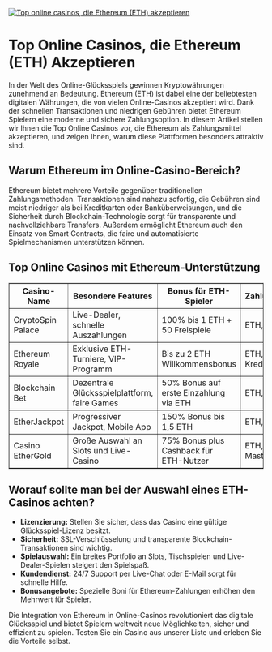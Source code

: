 [![Top online casinos, die Ethereum (ETH) akzeptieren](https://123-caf.pages.dev/gitsignup.png)](https://vrmoo.ru/Bt82HjjY)

<h1>Top Online Casinos, die Ethereum (ETH) Akzeptieren</h1>  <p>In der Welt des Online-Glücksspiels gewinnen Kryptowährungen zunehmend an Bedeutung. Ethereum (ETH) ist dabei eine der beliebtesten digitalen Währungen, die von vielen Online-Casinos akzeptiert wird. Dank der schnellen Transaktionen und niedrigen Gebühren bietet Ethereum Spielern eine moderne und sichere Zahlungsoption. In diesem Artikel stellen wir Ihnen die Top Online Casinos vor, die Ethereum als Zahlungsmittel akzeptieren, und zeigen Ihnen, warum diese Plattformen besonders attraktiv sind.</p>  <h2>Warum Ethereum im Online-Casino-Bereich?</h2>  <p>Ethereum bietet mehrere Vorteile gegenüber traditionellen Zahlungsmethoden. Transaktionen sind nahezu sofortig, die Gebühren sind meist niedriger als bei Kreditkarten oder Banküberweisungen, und die Sicherheit durch Blockchain-Technologie sorgt für transparente und nachvollziehbare Transfers. Außerdem ermöglicht Ethereum auch den Einsatz von Smart Contracts, die faire und automatisierte Spielmechanismen unterstützen können.</p>  <h2>Top Online Casinos mit Ethereum-Unterstützung</h2>  <table border="1" cellpadding="8" cellspacing="0">   <thead>     <tr>       <th>Casino-Name</th>       <th>Besondere Features</th>       <th>Bonus für ETH-Spieler</th>       <th>Zahlungsmethoden</th>     </tr>   </thead>   <tbody>     <tr>       <td>CryptoSpin Palace</td>       <td>Live-Dealer, schnelle Auszahlungen</td>       <td>100% bis 1 ETH + 50 Freispiele</td>       <td>ETH, BTC, LTC</td>     </tr>     <tr>       <td>Ethereum Royale</td>       <td>Exklusive ETH-Turniere, VIP-Programm</td>       <td>Bis zu 2 ETH Willkommensbonus</td>       <td>ETH, USDT, Kreditkarte</td>     </tr>     <tr>       <td>Blockchain Bet</td>       <td>Dezentrale Glücksspielplattform, faire Games</td>       <td>50% Bonus auf erste Einzahlung via ETH</td>       <td>ETH, BTC, PayPal</td>     </tr>     <tr>       <td>EtherJackpot</td>       <td>Progressiver Jackpot, Mobile App</td>       <td>150% Bonus bis 1,5 ETH</td>       <td>ETH, BTC, Skrill</td>     </tr>     <tr>       <td>Casino EtherGold</td>       <td>Große Auswahl an Slots und Live-Casino</td>       <td>75% Bonus plus Cashback für ETH-Nutzer</td>       <td>ETH, VISA, Mastercard</td>     </tr>   </tbody> </table>  <h2>Worauf sollte man bei der Auswahl eines ETH-Casinos achten?</h2>  <ul>   <li><strong>Lizenzierung:</strong> Stellen Sie sicher, dass das Casino eine gültige Glücksspiel-Lizenz besitzt.</li>   <li><strong>Sicherheit:</strong> SSL-Verschlüsselung und transparente Blockchain-Transaktionen sind wichtig.</li>   <li><strong>Spielauswahl:</strong> Ein breites Portfolio an Slots, Tischspielen und Live-Dealer-Spielen steigert den Spielspaß.</li>   <li><strong>Kundendienst:</strong> 24/7 Support per Live-Chat oder E-Mail sorgt für schnelle Hilfe.</li>   <li><strong>Bonusangebote:</strong> Spezielle Boni für Ethereum-Zahlungen erhöhen den Mehrwert für Spieler.</li> </ul>  <p>Die Integration von Ethereum in Online-Casinos revolutioniert das digitale Glücksspiel und bietet Spielern weltweit neue Möglichkeiten, sicher und effizient zu spielen. Testen Sie ein Casino aus unserer Liste und erleben Sie die Vorteile selbst.</p>